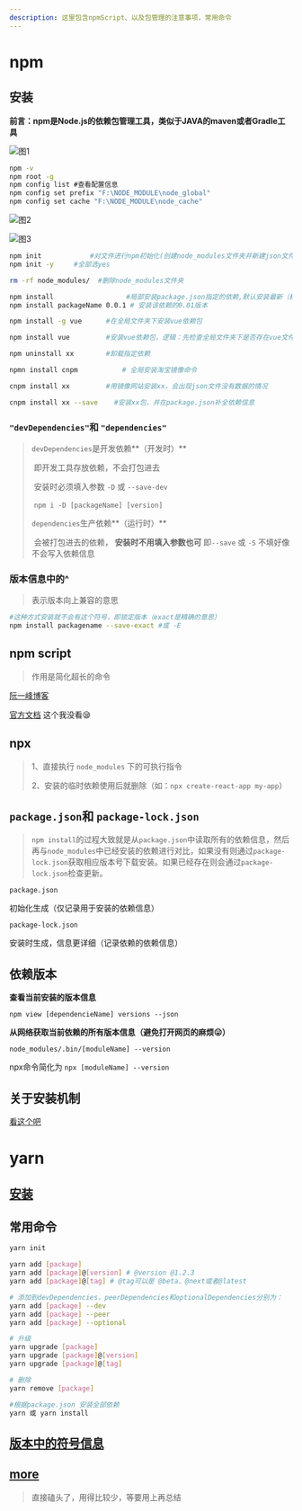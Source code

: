 ```yaml
---
description: 这里包含npmScript、以及包管理的注意事项，常用命令
---
```


# npm

## 安装

**前言：npm是Node.js的依赖包管理工具，类似于JAVA的maven或者Gradle工具**

![图1](https://zoulam-pic-repo.oss-cn-beijing.aliyuncs.com/img/image-20200410100023699.png)

```cmd
npm -v
npm root -g
npm config list #查看配置信息
npm config set prefix "F:\NODE_MODULE\node_global"
npm config set cache "F:\NODE_MODULE\node_cache"
```

![图2](https://zoulam-pic-repo.oss-cn-beijing.aliyuncs.com/img/image-20200410101017646.png)

![图3](https://zoulam-pic-repo.oss-cn-beijing.aliyuncs.com/img/image-20200410100852815.png)

```bash
npm init           	#对文件进行npm初始化(创建node_modules文件夹并新建json文件)，全部摁Enter键默认选项
npm init -y  	#全部选yes

rm -rf node_modules/  #删除node_modules文件夹

npm install           		 #局部安装package.json指定的依赖,默认安装最新（稳定版）,或者根据package.json信息安装
npm install packageName 0.0.1 # 安装该依赖的0.01版本

npm install -g vue		#在全局文件夹下安装vue依赖包

npm install vue			#安装vue依赖包，逻辑：先检查全局文件夹下是否存在vue文件，有则复制粘贴，无则下载

npm uninstall xx		#卸载指定依赖

npmn install cnpm           # 全局安装淘宝镜像命令

cnpm install xx			#用镜像网站安装xx，会出现json文件没有数据的情况

cnpm install xx --save	  #安装xx包，并在package.json补全依赖信息
```

###  `"devDependencies"`和 `"dependencies"`

> `devDependencies`是开发依赖**（开发时）**
>
> ​	即开发工具存放依赖，不会打包进去
>
> ​	安装时必须填入参数 `-D` 或 `--save-dev`
>
> ​	`npm i -D [packageName] [version]`
>
> `dependencies`生产依赖**（运行时）**
>
> ​	会被打包进去的依赖， **安装时不用填入参数也可**   即`--save` 或 `-S` 不填好像不会写入依赖信息

### 版本信息中的^

> 表示版本向上兼容的意思

```bash
#这种方式安装就不会有这个符号，即锁定版本（exact是精确的意思）
npm install packagename --save-exact #或 -E
```

## npm script

> 作用是简化超长的命令

[阮一峰博客](http://www.ruanyifeng.com/blog/2016/10/npm_scripts.html)

[官方文档](https://docs.npmjs.com/misc/scripts) 这个我没看😪

## npx

> 1、直接执行 `node_modules` 下的可执行指令
>
> 2、安装的临时依赖使用后就删除（如：`npx create-react-app my-app`）

## `package.json`和 `package-lock.json`

> ​	`npm install`的过程大致就是从`package.json`中读取所有的依赖信息，然后再与`node_modules`中已经安装的依赖进行对比，如果没有则通过`package-lock.json`获取相应版本号下载安装。如果已经存在则会通过`package-lock.json`检查更新。

`package.json` 

初始化生成（仅记录用于安装的依赖信息）

 `package-lock.json`

安装时生成，信息更详细（记录依赖的依赖信息）

## 依赖版本

**查看当前安装的版本信息**

`npm view [dependencieName] versions --json`

**从网络获取当前依赖的所有版本信息（避免打开网页的麻烦😛）**

`node_modules/.bin/[moduleName] --version`

npx命令简化为 `npx [moduleName] --version`

## 关于安装机制

[看这个吧](https://www.cnblogs.com/penghuwan/p/6970543.html)

# yarn

## [安装](https://classic.yarnpkg.com/en/docs/install/#windows-stable)

## 常用命令

```bash
yarn init

yarn add [package]
yarn add [package]@[version] # @version @1.2.3
yarn add [package]@[tag] # @tag可以是 @beta、@next或者@latest

# 添加到devDependencies，peerDependencies和optionalDependencies分别为：
yarn add [package] --dev
yarn add [package] --peer
yarn add [package] --optional

# 升级
yarn upgrade [package]
yarn upgrade [package]@[version]
yarn upgrade [package]@[tag]

# 删除
yarn remove [package]

#根据package.json 安装全部依赖
yarn 或 yarn install
```

## [版本中的符号信息](https://classic.yarnpkg.com/zh-Hans/docs/dependency-versions/)

## [more](http://yarnpkg.top/CLI.html)

> 直接磕头了，用得比较少，等要用上再总结